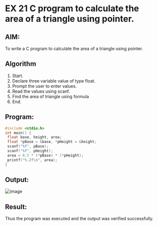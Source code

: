 # EX 21 C program to calculate the area of a triangle using pointer.
## AIM:
To write a C program to calculate the area of a triangle using pointer.

## Algorithm
1. Start.
2. Declare three variable value of type float.
3. Prompt the user to enter values.
4. Read the values using scanf.
5. Find the area of triangle using formula
6. End.  

## Program:
```c
#include <stdio.h>
int main() {
 float base, height, area;
 float *pBase = &base, *pHeight = &height;
 scanf("%f", pBase);
 scanf("%f", pHeight);
 area = 0.5 * (*pBase) * (*pHeight);
 printf("%.2f\n", area);
}


```

## Output:
![image](https://github.com/user-attachments/assets/94da269e-4c11-49f1-9335-24e2e040928d)



## Result:
Thus the program was executed and the output was verified successfully.
